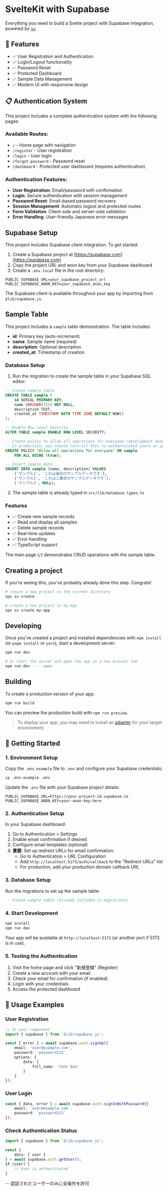 # SvelteKit with Supabase

Everything you need to build a Svelte project with Supabase integration, powered by [`sv`](https://github.com/sveltejs/cli).

## 🚀 Features

- ✅ User Registration and Authentication
- ✅ Login/Logout functionality
- ✅ Password Reset
- ✅ Protected Dashboard
- ✅ Sample Data Management
- ✅ Modern UI with responsive design

## 📋 Authentication System

This project includes a complete authentication system with the following pages:

### Available Routes:

- `/` - Home page with navigation
- `/register` - User registration
- `/login` - User login
- `/forgot-password` - Password reset
- `/dashboard` - Protected user dashboard (requires authentication)

### Authentication Features:

- **User Registration**: Email/password with confirmation
- **Login**: Secure authentication with session management
- **Password Reset**: Email-based password recovery
- **Session Management**: Automatic logout and protected routes
- **Form Validation**: Client-side and server-side validation
- **Error Handling**: User-friendly Japanese error messages

## Supabase Setup

This project includes Supabase client integration. To get started:

1. Create a Supabase project at [https://supabase.com](https://supabase.com)
2. Copy the project URL and anon key from your Supabase dashboard
3. Create a `.env.local` file in the root directory:

```env
PUBLIC_SUPABASE_URL=your_supabase_project_url
PUBLIC_SUPABASE_ANON_KEY=your_supabase_anon_key
```

The Supabase client is available throughout your app by importing from `$lib/supabase.js`.

## Sample Table

This project includes a `sample` table demonstration. The table includes:

- **id**: Primary key (auto-increment)
- **name**: Sample name (required)
- **description**: Optional description
- **created_at**: Timestamp of creation

### Database Setup

1. Run the migration to create the sample table in your Supabase SQL editor:

```sql
-- Create sample table
CREATE TABLE sample (
    id SERIAL PRIMARY KEY,
    name VARCHAR(255) NOT NULL,
    description TEXT,
    created_at TIMESTAMP WITH TIME ZONE DEFAULT NOW()
);

-- Enable Row Level Security
ALTER TABLE sample ENABLE ROW LEVEL SECURITY;

-- Create policy to allow all operations for everyone (development mode)
-- In production, you should restrict this to authenticated users or specific roles
CREATE POLICY "Allow all operations for everyone" ON sample
    FOR ALL USING (true);

-- Insert sample data
INSERT INTO sample (name, description) VALUES
    ('サンプル1', 'これは最初のサンプルデータです'),
    ('サンプル2', 'これは二番目のサンプルデータです'),
    ('サンプル3', NULL);
```

2. The sample table is already typed in `src/lib/database.types.ts`

### Features

- ✅ Create new sample records
- ✅ Read and display all samples
- ✅ Delete sample records
- ✅ Real-time updates
- ✅ Error handling
- ✅ TypeScript support

The main page (`/`) demonstrates CRUD operations with the sample table.

## Creating a project

If you're seeing this, you've probably already done this step. Congrats!

```bash
# create a new project in the current directory
npx sv create

# create a new project in my-app
npx sv create my-app
```

## Developing

Once you've created a project and installed dependencies with `npm install` (or `pnpm install` or `yarn`), start a development server:

```bash
npm run dev

# or start the server and open the app in a new browser tab
npm run dev -- --open
```

## Building

To create a production version of your app:

```bash
npm run build
```

You can preview the production build with `npm run preview`.

> To deploy your app, you may need to install an [adapter](https://svelte.dev/docs/kit/adapters) for your target environment.

## 🔧 Getting Started

### 1. Environment Setup

Copy the `.env.example` file to `.env` and configure your Supabase credentials:

```bash
cp .env.example .env
```

Update the `.env` file with your Supabase project details:

```env
PUBLIC_SUPABASE_URL=https://your-project-id.supabase.co
PUBLIC_SUPABASE_ANON_KEY=your-anon-key-here
```

### 2. Authentication Setup

In your Supabase dashboard:

1. Go to Authentication > Settings
2. Enable email confirmation if desired
3. Configure email templates (optional)
4. **重要**: Set up redirect URLs for email confirmation:
   - Go to Authentication > URL Configuration
   - Add `http://localhost:5173/auth/callback` to the "Redirect URLs" list
   - For production, add your production domain callback URL

### 3. Database Setup

Run the migrations to set up the sample table:

```sql
-- Create sample table (already included in migrations)
```

### 4. Start Development

```bash
npm install
npm run dev
```

Your app will be available at `http://localhost:5173` (or another port if 5173 is in use).

### 5. Testing the Authentication

1. Visit the home page and click "新規登録" (Register)
2. Create a new account with your email
3. Check your email for confirmation (if enabled)
4. Login with your credentials
5. Access the protected dashboard

## 🎯 Usage Examples

### User Registration

```typescript
// In your component
import { supabase } from '$lib/supabase.js';

const { error } = await supabase.auth.signUp({
	email: 'user@example.com',
	password: 'password123',
	options: {
		data: {
			full_name: 'John Doe'
		}
	}
});
```

### User Login

```typescript
const { data, error } = await supabase.auth.signInWithPassword({
	email: 'user@example.com',
	password: 'password123'
});
```

### Check Authentication Status

```typescript
import { supabase } from '$lib/supabase.js';

const {
	data: { user }
} = await supabase.auth.getUser();
if (user) {
	// User is authenticated
}
```

-- 認証されたユーザーのみに全操作を許可
